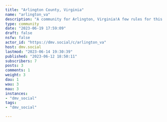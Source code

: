 ```yaml
---
title: "Arlington County, Virginia" 
name: "arlington_va"
description: "A community for Arlington, Virginia!A few rules for this community:- Don’t be a jerk! This isn’t the place for bigotry, provoking users, name-calling, inciting harm, harassing others, spreading malicious misinformation, and other foul behavior.- No unlawful content. We’re not looking to get in trouble.- Don’t share other’s personal information. This includes names, addresses, contact information, and private data.- Keep it “generally SFW”. Rule of thumb: if you’re willing to view it on your phone at the office, it’s probably okay.- Let’s keep it light and fun!Other communities in the region hosted by this instance  can be found on [dmv.social](https://dmv.social/communities)"
type: community
date: "2023-06-19 17:59:09"
draft: false
nsfw: false
actor_id: "https://dmv.social/c/arlington_va"
host: dmv.social
lastmod: "2023-06-14 19:30:39"
published: "2023-06-12 18:50:11"
subscribers: 7
posts: 3
comments: 1
weight: 3
dau: 1
wau: 3
mau: 3
instances:
- "dmv_social"
tags: 
- "dmv_social"

---
```

